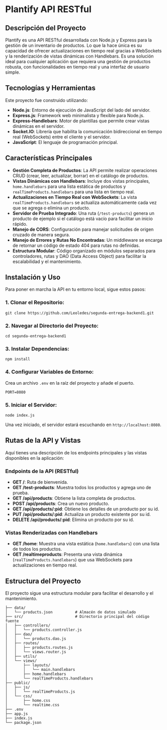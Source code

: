 # Plantify API RESTful

## Descripción del Proyecto

Plantify es una API RESTful desarrollada con Node.js y Express para la gestión de un inventario de productos. Lo que la hace única es su capacidad de ofrecer actualizaciones en tiempo real gracias a WebSockets y la renderización de vistas dinámicas con Handlebars. Es una solución ideal para cualquier aplicación que requiera una gestión de productos robusta, con funcionalidades en tiempo real y una interfaz de usuario simple.

## Tecnologías y Herramientas

Este proyecto fue construido utilizando:

- **Node.js**: Entorno de ejecución de JavaScript del lado del servidor.
- **Express.js**: Framework web minimalista y flexible para Node.js.
- **Express-Handlebars**: Motor de plantillas que permite crear vistas dinámicas en el servidor.
- **Socket.IO**: Librería que habilita la comunicación bidireccional en tiempo real (WebSockets) entre el cliente y el servidor.
- **JavaScript**: El lenguaje de programación principal.


## Características Principales

- **Gestión Completa de Productos**: La API permite realizar operaciones CRUD (crear, leer, actualizar, borrar) en el catálogo de productos.
- **Vistas Dinámicas con Handlebars**: Incluye dos vistas principales, `home.handlebars` para una lista estática de productos y `realTimeProducts.handlebars` para una lista en tiempo real.
- **Actualizaciones en Tiempo Real con WebSockets**: La vista `realTimeProducts.handlebars` se actualiza automáticamente cada vez que se agrega o elimina un producto.
- **Servidor de Prueba Integrado**: Una ruta (`/test-products`) genera un producto de ejemplo si el catálogo está vacío para facilitar un inicio rápido.
- **Manejo de CORS**: Configuración para manejar solicitudes de origen cruzado de manera segura.
- **Manejo de Errores y Rutas No Encontradas**: Un middleware se encarga de retornar un código de estado 404 para rutas no definidas.
- **Estructura Modular**: Código organizado en módulos separados para controladores, rutas y DAO (Data Access Object) para facilitar la escalabilidad y el mantenimiento.


## Instalación y Uso

Para poner en marcha la API en tu entorno local, sigue estos pasos:

### 1. Clonar el Repositorio:

```
git clone https://github.com/Leoledes/segunda-entrega-backend1.git
```

### 2. Navegar al Directorio del Proyecto:

```
cd segunda-entrega-backend1
```

### 3. Instalar Dependencias:

```
npm install
```

### 4. Configurar Variables de Entorno:

Crea un archivo `.env` en la raíz del proyecto y añade el puerto.

```
PORT=8080
```

### 5. Iniciar el Servidor:

```
node index.js
```

Una vez iniciado, el servidor estará escuchando en `http://localhost:8080`.

## Rutas de la API y Vistas

Aquí tienes una descripción de los endpoints principales y las vistas disponibles en la aplicación:

### Endpoints de la API (RESTful)

- **GET /**: Ruta de bienvenida.
- **GET /test-products**: Muestra todos los productos y agrega uno de prueba.
- **GET /api/products**: Obtiene la lista completa de productos.
- **POST /api/products**: Crea un nuevo producto.
- **GET /api/products/:pid**: Obtiene los detalles de un producto por su id.
- **PUT /api/products/:pid**: Actualiza un producto existente por su id.
- **DELETE /api/products/:pid**: Elimina un producto por su id.


### Vistas Renderizadas con Handlebars

- **GET /home**: Muestra una vista estática (`home.handlebars`) con una lista de todos los productos.
- **GET /realtimeproducts**: Presenta una vista dinámica (`realTimeProducts.handlebars`) que usa WebSockets para actualizaciones en tiempo real.


## Estructura del Proyecto

El proyecto sigue una estructura modular para facilitar el desarrollo y el mantenimiento.

```
├── data/
│   └── products.json          # Almacén de datos simulado
├── src/                       # Directorio principal del código fuente
│   ├── controllers/
│   │   └── products.controller.js
│   ├── dao/
│   │   └── products.dao.js
│   ├── routes/
│   │   ├── products.routes.js
│   │   └── views.router.js
│   ├── utils/
│   └── views/
│       ├── layouts/
│       │   └── main.handlebars
│       ├── home.handlebars
│       └── realTimeProducts.handlebars
├── public/
│   ├── js/
│   │   └── realTimeProducts.js
│   └── css/
│       ├── home.css
│       └── realtime.css
├── .env
├── app.js
├── index.js
└── package.json
```